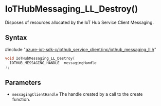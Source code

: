 # IoTHubMessaging_LL_Destroy()

Disposes of resources allocated by the IoT Hub Service Client Messaging.

## Syntax

\#include "[azure-iot-sdk-c/iothub_service_client/inc/iothub_messaging_ll.h](../iot-c-ref-iothub-messaging-ll-h.md)"  
```C
void IoTHubMessaging_LL_Destroy(
  IOTHUB_MESSAGING_HANDLE  messagingHandle
);
```

## Parameters
* `messagingClientHandle` The handle created by a call to the create function.

